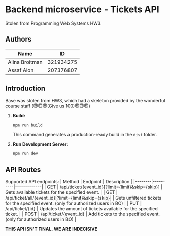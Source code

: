 # Backend microservice - Tickets API
Stolen from Programming Web Systems HW3. 

## Authors
| Name           | ID        |
| -------------- | --------- |
| Alina Broitman | 321934275 |
| Assaf Alon     | 207376807 |


## Introduction

Base was stolen from HW3, which had a skeleton provided by the wonderful course staff (😇😇😇(Give us 100)😇😇😇)

1. **Build:**

     ```bash
     npm run build
     ```

   This command generates a production-ready build in the `dist` folder.

2. **Run Development Server:**

     ```bash
     npm run dev
     ```

## API Routes

Supported API endpoints:
| Method | Endpoint | Description |
|--------|----------|-------------|
| GET    | /api/ticket/{event_id}[?limit={limit}&skip={skip}] | Gets available tickets for the specified event. |
| GET    | /api/ticket/all/{event_id}[?limit={limit}&skip={skip}] | Gets unfiltered tickets for the specified event. (only for authorized users in BO) |
| PUT    | /api/ticket/{id} | Updates the amount of tickets available for the specified ticket. |
| POST   | /api/ticket/{event_id} | Add tickets to the specified event. (only for authorized users in BO) |

**THIS API ISN'T FINAL. WE ARE INDECISIVE**
